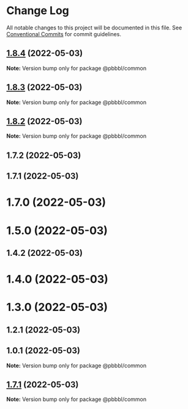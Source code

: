 # Change Log

All notable changes to this project will be documented in this file.
See [Conventional Commits](https://conventionalcommits.org) for commit guidelines.

## [1.8.4](https://github.com/pbbbl/pbbbl_modules/compare/@pbbbl/common@1.8.3...@pbbbl/common@1.8.4) (2022-05-03)

**Note:** Version bump only for package @pbbbl/common





## [1.8.3](https://github.com/pbbbl/pbbbl_modules/compare/@pbbbl/common@1.8.2...@pbbbl/common@1.8.3) (2022-05-03)

**Note:** Version bump only for package @pbbbl/common





## [1.8.2](https://github.com/pbbbl/pbbbl_modules/compare/@pbbbl/common@1.7.2...@pbbbl/common@1.8.2) (2022-05-03)

**Note:** Version bump only for package @pbbbl/common





## 1.7.2 (2022-05-03)



## 1.7.1 (2022-05-03)



# 1.7.0 (2022-05-03)



# 1.5.0 (2022-05-03)



## 1.4.2 (2022-05-03)



# 1.4.0 (2022-05-03)



# 1.3.0 (2022-05-03)



## 1.2.1 (2022-05-03)



## 1.0.1 (2022-05-03)

**Note:** Version bump only for package @pbbbl/common





## [1.7.1](https://github.com/pbbbl/pbbbl_modules/compare/v1.7.0...v1.7.1) (2022-05-03)

**Note:** Version bump only for package @pbbbl/common
